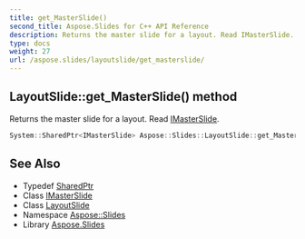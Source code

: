 ```yaml
---
title: get_MasterSlide()
second_title: Aspose.Slides for C++ API Reference
description: Returns the master slide for a layout. Read IMasterSlide.
type: docs
weight: 27
url: /aspose.slides/layoutslide/get_masterslide/
---
```

## LayoutSlide::get_MasterSlide() method


Returns the master slide for a layout. Read [IMasterSlide](../../imasterslide/).

```cpp
System::SharedPtr<IMasterSlide> Aspose::Slides::LayoutSlide::get_MasterSlide() override
```

## See Also

* Typedef [SharedPtr](../../../system/sharedptr/)
* Class [IMasterSlide](../../imasterslide/)
* Class [LayoutSlide](../)
* Namespace [Aspose::Slides](../../)
* Library [Aspose.Slides](../../../)